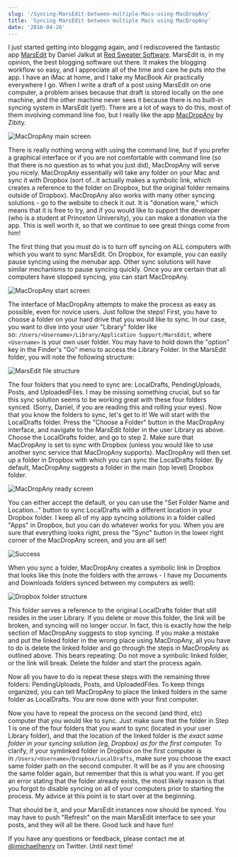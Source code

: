 ```yaml
---
slug: '/Syncing-MarsEdit-between-multiple-Macs-using-MacDropAny'
title: 'Syncing MarsEdit between multiple Macs using MacDropAny'
date: '2016-04-26'
---
```


I just started getting into blogging again, and I rediscovered the fantastic app [MarsEdit][1] by Daniel Jalkut at [Red Sweater Software][2]. MarsEdit is, in my opinion, the best blogging software out there. It makes the blogging workflow so easy, and I appreciate all of the time and care he puts into the app. I have an iMac at home, and I take my MacBook Air practically everywhere I go. When I write a draft of a post using MarsEdit on one computer, a problem arises because that draft is stored locally on the one machine, and the other machine never sees it because there is no built-in syncing system in MarsEdit (yet!). There are a lot of ways to do this, most of them involving command line foo, but I really like the app [MacDropAny][3] by Zibity.

![][image-1]

There is really nothing wrong with using the command line, but if you prefer a graphical interface or if you are not comfortable with command line (so that there is no question as to what you just did), MacDropAny will serve you nicely. MacDropAny essentially will take any folder on your Mac and sync it with Dropbox (sort of...it actually makes a symbolic link, which creates a reference to the folder on Dropbox, but the original folder remains outside of Dropbox). MacDropAny also works with many other syncing solutions - go to the website to check it out. It is "donation ware," which means that it is free to try, and if you would like to support the developer (who is a student at Princeton University), you can make a donation via the app. This is well worth it, so that we continue to see great things come from him!

The first thing that you must do is to turn off syncing on ALL computers with which you want to sync MarsEdit. On Dropbox, for example, you can easily pause syncing using the menubar app. Other sync solutions will have similar mechanisms to pause syncing quickly. Once you are certain that all computers have stopped syncing, you can start MacDropAny.

![][image-2]

The interface of MacDropAny attempts to make the process as easy as possible, even for novice users. Just follow the steps! First, you have to choose a folder on your hard drive that you would like to sync. In our case, you want to dive into your user "Library" folder like so: `/Users/<Username>/Library/Application Support/MarsEdit`, where `<Username>` is your own user folder. You may have to hold down the "option" key in the Finder's "Go" menu to access the Library Folder. In the MarsEdit folder, you will note the following structure:

![][image-3]

The four folders that you need to sync are: LocalDrafts, PendingUploads, Posts, and UploadedFiles. I may be missing something crucial, but so far this sync solution seems to be working great with these four folders synced. (Sorry, Daniel, if you are reading this and rolling your eyes). Now that you know the folders to sync, let's get to it! We will start with the LocalDrafts folder. Press the "Choose a Folder" button in the MacDropAny interface, and navigate to the MarsEdit folder in the user Library as above. Choose the LocalDrafts folder, and go to step 2. Make sure that MacDropAny is set to sync with Dropbox (unless you would like to use another sync service that MacDropAny supports). MacDropAny will then set up a folder in Dropbox with which you can sync the LocalDrafts folder. By default, MacDropAny suggests a folder in the main (top level) Dropbox folder.

![][image-4]

You can either accept the default, or you can use the "Set Folder Name and Location..." button to sync LocalDrafts with a different location in your Dropbox folder. I keep all of my app syncing solutions in a folder called "Apps" in Dropbox, but you can do whatever works for you. When you are sure that everything looks right, press the "Sync" button in the lower right corner of the MacDropAny screen, and you are all set!

![][image-5]

When you sync a folder, MacDropAny creates a symbolic link in Dropbox that looks like this (note the folders with the arrows - I have my Documents and Downloads folders synced between my computers as well):

![][image-6]

This folder serves a reference to the original LocalDrafts folder that still resides in the user Library. If you delete or move this folder, the link will be broken, and syncing will no longer occur. In fact, this is exactly how the help section of MacDropAny suggests to stop syncing. If you make a mistake and put the linked folder in the wrong place using MacDropAny, all you have to do is delete the linked folder and go through the steps in MacDropAny as outlined above. This bears repeating: Do not move a symbolic linked folder, or the link will break. Delete the folder and start the process again.

Now all you have to do is repeat these steps with the remaining three folders: PendingUploads, Posts, and UploadedFiles. To keep things organized, you can tell MacDropAny to place the linked folders in the same folder as LocalDrafts. You are now done with your first computer.

Now you have to repeat the process on the second (and third, etc) computer that you would like to sync. Just make sure that the folder in Step 1 is one of the four folders that you want to sync (located in your user Library folder), and that the location of the linked folder is *the exact same folder in your syncing solution (eg, Dropbox) as for the first computer.* To clarify, if your symlinked folder in Dropbox on the first computer is in `/Users/<Username>/Dropbox/LocalDrafts`, make sure you choose the exact same folder path on the second computer. It will be as if you are choosing the same folder again, but remember that this is what you want. If you get an error stating that the folder already exists, the most likely reason is that you forgot to disable syncing on all of your computers prior to starting the process. My advice at this point is to start over at the beginning.

That should be it, and your MarsEdit instances now should be synced. You may have to push "Refresh" on the main MarsEdit interface to see your posts, and they will all be there. Good luck and have fun!

If you have any questions or feedback, please contact me at [@imichaelhenry][4] on Twitter. Until next time!

[1]: https://red-sweater.com/marsedit/
[2]: https://red-sweater.com/
[3]: http://www.zibity.com/macdropany.html
[4]: twitter.com/imichaelhenry
[image-1]: /assets/images/macdropany-main-screen.png 'MacDropAny main screen'
[image-2]: /assets/images/macdropany-start-screen.png 'MacDropAny start screen'
[image-3]: /assets/images/marsedit-file-structure.png 'MarsEdit file structure'
[image-4]: /assets/images/macdropany-ready-screen.png 'MacDropAny ready screen'
[image-5]: /assets/images/success.png 'Success'
[image-6]: /assets/images/dropbox-folder-structure.png 'Dropbox folder structure'
